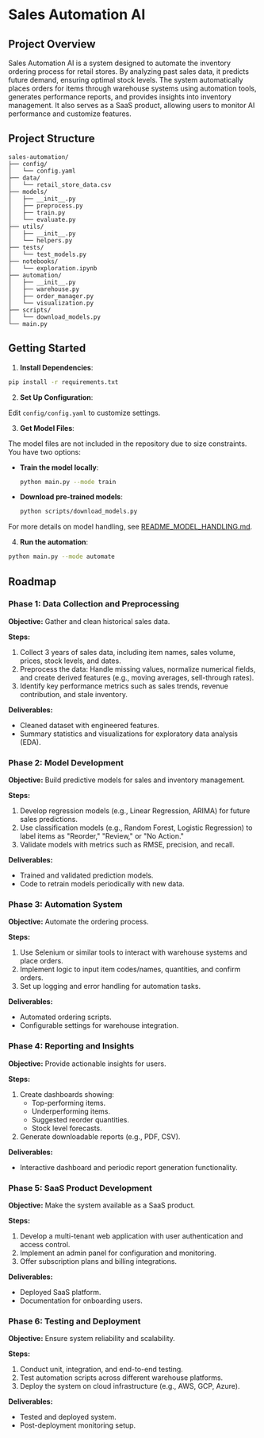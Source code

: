 # Sales Automation AI

## Project Overview

Sales Automation AI is a system designed to automate the inventory ordering process for retail stores. By analyzing past sales data, it predicts future demand, ensuring optimal stock levels. The system automatically places orders for items through warehouse systems using automation tools, generates performance reports, and provides insights into inventory management. It also serves as a SaaS product, allowing users to monitor AI performance and customize features.

## Project Structure

```
sales-automation/
├── config/
│   └── config.yaml
├── data/
│   └── retail_store_data.csv
├── models/
│   ├── __init__.py
│   ├── preprocess.py
│   ├── train.py
│   └── evaluate.py
├── utils/
│   ├── __init__.py
│   └── helpers.py
├── tests/
│   └── test_models.py
├── notebooks/
│   └── exploration.ipynb
├── automation/
│   ├── __init__.py
│   ├── warehouse.py
│   ├── order_manager.py
│   └── visualization.py
├── scripts/
│   └── download_models.py
└── main.py

```

## Getting Started

1. **Install Dependencies**:

```bash
pip install -r requirements.txt
```

2. **Set Up Configuration**:

Edit `config/config.yaml` to customize settings.

3. **Get Model Files**:

The model files are not included in the repository due to size constraints. You have two options:

- **Train the model locally**:

  ```bash
  python main.py --mode train
  ```

- **Download pre-trained models**:
  ```bash
  python scripts/download_models.py
  ```

For more details on model handling, see [README_MODEL_HANDLING.md](README_MODEL_HANDLING.md).

4. **Run the automation**:

```bash
python main.py --mode automate
```

## Roadmap

### Phase 1: Data Collection and Preprocessing

**Objective:** Gather and clean historical sales data.

**Steps:**

1. Collect 3 years of sales data, including item names, sales volume, prices, stock levels, and dates.
2. Preprocess the data: Handle missing values, normalize numerical fields, and create derived features (e.g., moving averages, sell-through rates).
3. Identify key performance metrics such as sales trends, revenue contribution, and stale inventory.

**Deliverables:**

- Cleaned dataset with engineered features.
- Summary statistics and visualizations for exploratory data analysis (EDA).

### Phase 2: Model Development

**Objective:** Build predictive models for sales and inventory management.

**Steps:**

1. Develop regression models (e.g., Linear Regression, ARIMA) for future sales predictions.
2. Use classification models (e.g., Random Forest, Logistic Regression) to label items as "Reorder," "Review," or "No Action."
3. Validate models with metrics such as RMSE, precision, and recall.

**Deliverables:**

- Trained and validated prediction models.
- Code to retrain models periodically with new data.

### Phase 3: Automation System

**Objective:** Automate the ordering process.

**Steps:**

1. Use Selenium or similar tools to interact with warehouse systems and place orders.
2. Implement logic to input item codes/names, quantities, and confirm orders.
3. Set up logging and error handling for automation tasks.

**Deliverables:**

- Automated ordering scripts.
- Configurable settings for warehouse integration.

### Phase 4: Reporting and Insights

**Objective:** Provide actionable insights for users.

**Steps:**

1. Create dashboards showing:
   - Top-performing items.
   - Underperforming items.
   - Suggested reorder quantities.
   - Stock level forecasts.
2. Generate downloadable reports (e.g., PDF, CSV).

**Deliverables:**

- Interactive dashboard and periodic report generation functionality.

### Phase 5: SaaS Product Development

**Objective:** Make the system available as a SaaS product.

**Steps:**

1. Develop a multi-tenant web application with user authentication and access control.
2. Implement an admin panel for configuration and monitoring.
3. Offer subscription plans and billing integrations.

**Deliverables:**

- Deployed SaaS platform.
- Documentation for onboarding users.

### Phase 6: Testing and Deployment

**Objective:** Ensure system reliability and scalability.

**Steps:**

1. Conduct unit, integration, and end-to-end testing.
2. Test automation scripts across different warehouse platforms.
3. Deploy the system on cloud infrastructure (e.g., AWS, GCP, Azure).

**Deliverables:**

- Tested and deployed system.
- Post-deployment monitoring setup.
